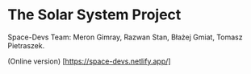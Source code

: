 # The Solar System Project
 Space-Devs Team: Meron Gimray, Razwan Stan, Błażej Gmiat, Tomasz Pietraszek.

 (Online version) [https://space-devs.netlify.app/]


